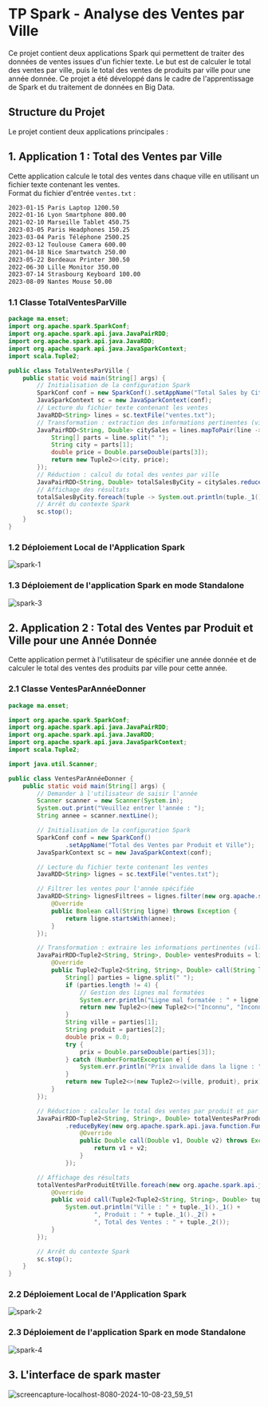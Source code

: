 # TP Spark - Analyse des Ventes par Ville

Ce projet contient deux applications Spark qui permettent de traiter des données de ventes issues d'un fichier texte. Le but est de calculer le total des ventes par ville, puis le total des ventes de produits par ville pour une année donnée. Ce projet a été développé dans le cadre de l'apprentissage de Spark et du traitement de données en Big Data.

## Structure du Projet

Le projet contient deux applications principales :

## 1. **Application 1 : Total des Ventes par Ville**  
   Cette application calcule le total des ventes dans chaque ville en utilisant un fichier texte contenant les ventes.  
   Format du fichier d'entrée `ventes.txt` :
   ```txt
2023-01-15 Paris Laptop 1200.50
2022-01-16 Lyon Smartphone 800.00
2021-02-10 Marseille Tablet 450.75
2023-03-05 Paris Headphones 150.25
2023-03-04 Paris Téléphone 2500.25
2022-03-12 Toulouse Camera 600.00
2021-04-18 Nice Smartwatch 250.00
2023-05-22 Bordeaux Printer 300.50
2022-06-30 Lille Monitor 350.00
2023-07-14 Strasbourg Keyboard 100.00
2023-08-09 Nantes Mouse 50.00
```
### 1.1 Classe TotalVentesParVille
 
```java
package ma.enset;
import org.apache.spark.SparkConf;
import org.apache.spark.api.java.JavaPairRDD;
import org.apache.spark.api.java.JavaRDD;
import org.apache.spark.api.java.JavaSparkContext;
import scala.Tuple2;

public class TotalVentesParVille {
    public static void main(String[] args) {
        // Initialisation de la configuration Spark
        SparkConf conf = new SparkConf().setAppName("Total Sales by City");
        JavaSparkContext sc = new JavaSparkContext(conf);
        // Lecture du fichier texte contenant les ventes
        JavaRDD<String> lines = sc.textFile("ventes.txt");
        // Transformation : extraction des informations pertinentes (ville et prix)
        JavaPairRDD<String, Double> citySales = lines.mapToPair(line -> {
            String[] parts = line.split(" ");
            String city = parts[1];
            double price = Double.parseDouble(parts[3]);
            return new Tuple2<>(city, price);
        });
        // Réduction : calcul du total des ventes par ville
        JavaPairRDD<String, Double> totalSalesByCity = citySales.reduceByKey(Double::sum);
        // Affichage des résultats
        totalSalesByCity.foreach(tuple -> System.out.println(tuple._1() + " : " + tuple._2()));
        // Arrêt du contexte Spark
        sc.stop();
    }
}
```
### 1.2 Déploiement Local de l'Application Spark

![spark-1](https://github.com/user-attachments/assets/4d971b25-f36b-4366-8133-868a5f06aca8)

### 1.3 Déploiement de l'application Spark en mode Standalone

![spark-3](https://github.com/user-attachments/assets/81157173-48e1-4bea-a3d0-2052f2a005b8)

## 2. **Application 2 : Total des Ventes par Produit et Ville pour une Année Donnée**  
Cette application permet à l'utilisateur de spécifier une année donnée et de calculer le total des ventes des produits par ville pour cette année.

### 2.1 Classe VentesParAnnéeDonner

```java
package ma.enset;

import org.apache.spark.SparkConf;
import org.apache.spark.api.java.JavaPairRDD;
import org.apache.spark.api.java.JavaRDD;
import org.apache.spark.api.java.JavaSparkContext;
import scala.Tuple2;

import java.util.Scanner;

public class VentesParAnnéeDonner {
    public static void main(String[] args) {
        // Demander à l'utilisateur de saisir l'année
        Scanner scanner = new Scanner(System.in);
        System.out.print("Veuillez entrer l'année : ");
        String annee = scanner.nextLine();

        // Initialisation de la configuration Spark
        SparkConf conf = new SparkConf()
                .setAppName("Total des Ventes par Produit et Ville");
        JavaSparkContext sc = new JavaSparkContext(conf);

        // Lecture du fichier texte contenant les ventes
        JavaRDD<String> lignes = sc.textFile("ventes.txt");

        // Filtrer les ventes pour l'année spécifiée
        JavaRDD<String> lignesFiltrees = lignes.filter(new org.apache.spark.api.java.function.Function<String, Boolean>() {
            @Override
            public Boolean call(String ligne) throws Exception {
                return ligne.startsWith(annee);
            }
        });

        // Transformation : extraire les informations pertinentes (ville, produit, prix)
        JavaPairRDD<Tuple2<String, String>, Double> ventesProduits = lignesFiltrees.mapToPair(new org.apache.spark.api.java.function.PairFunction<String, Tuple2<String, String>, Double>() {
            @Override
            public Tuple2<Tuple2<String, String>, Double> call(String ligne) throws Exception {
                String[] parties = ligne.split(" ");
                if (parties.length != 4) {
                    // Gestion des lignes mal formatées
                    System.err.println("Ligne mal formatée : " + ligne);
                    return new Tuple2<>(new Tuple2<>("Inconnu", "Inconnu"), 0.0);
                }
                String ville = parties[1];
                String produit = parties[2];
                double prix = 0.0;
                try {
                    prix = Double.parseDouble(parties[3]);
                } catch (NumberFormatException e) {
                    System.err.println("Prix invalide dans la ligne : " + ligne);
                }
                return new Tuple2<>(new Tuple2<>(ville, produit), prix);
            }
        });

        // Réduction : calculer le total des ventes par produit et par ville
        JavaPairRDD<Tuple2<String, String>, Double> totalVentesParProduitEtVille = ventesProduits
                .reduceByKey(new org.apache.spark.api.java.function.Function2<Double, Double, Double>() {
                    @Override
                    public Double call(Double v1, Double v2) throws Exception {
                        return v1 + v2;
                    }
                });

        // Affichage des résultats
        totalVentesParProduitEtVille.foreach(new org.apache.spark.api.java.function.VoidFunction<Tuple2<Tuple2<String, String>, Double>>() {
            @Override
            public void call(Tuple2<Tuple2<String, String>, Double> tuple) throws Exception {
                System.out.println("Ville : " + tuple._1()._1() +
                        ", Produit : " + tuple._1()._2() +
                        ", Total des Ventes : " + tuple._2());
            }
        });

        // Arrêt du contexte Spark
        sc.stop();
    }
}

```
### 2.2 Déploiement Local de l'Application Spark

![spark-2](https://github.com/user-attachments/assets/0a8bfe0a-21e9-49bb-bf96-b03ca8928406)

### 2.3 Déploiement de l'application Spark en mode Standalone

![spark-4](https://github.com/user-attachments/assets/3b2712c3-8e57-4543-867a-22fbacf33ab3)

## 3. L'interface de spark master 

![screencapture-localhost-8080-2024-10-08-23_59_51](https://github.com/user-attachments/assets/fb6ce04a-e2a9-4cef-87af-fdaecad2352b)
